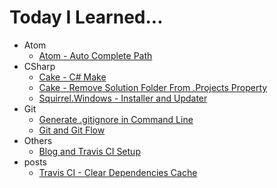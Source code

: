# Today I Learned...

- Atom
  * [Atom - Auto Complete Path](Atom/atom-auto-complete-path.md)
- CSharp
  * [Cake - C# Make](CSharp/cake-c-make.md)
  * [Cake - Remove Solution Folder From .Projects Property](CSharp/cake-remove-solution-folder-from-projects-property.md)
  * [Squirrel.Windows - Installer and Updater](CSharp/squirrel-windows-installer-and-updater.md)
- Git
  * [Generate .gitignore in Command Line](Git/generate-gitignore-in-command-line.md)
  * [Git and Git Flow](Git/git-and-git-flow.md)
- Others
  * [Blog and Travis CI Setup](Others/blog-and-travis-ci-setup.md)
- posts
  * [Travis CI - Clear Dependencies Cache](posts/travis-ci-clear-dependencies-cache.md)
